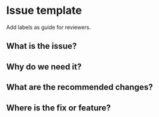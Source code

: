 # Issue template

Add labels as guide for reviewers.

What is the issue? 
  - 
  
Why do we need it?
  -
  
What are the recommended changes?
  -
  
Where is the fix or feature?
  -
